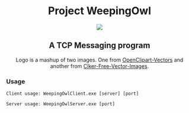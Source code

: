 <h1 align="center">Project WeepingOwl</h1>
<p align="center">
  <img src="https://i.imgur.com/SDMAq9U.png" />
</p>
<h2 align="center">A TCP Messaging program</h2>
<p align="center">Logo is a mashup of two images. One from <a href="https://pixabay.com/vectors/droplet-drop-fluid-liquid-water-161679/">OpenClipart-Vectors</a> and another from <a href="https://pixabay.com/vectors/owl-bird-book-wise-wisdom-scholar-47526/">Clker-Free-Vector-Images</a>.</p>

### Usage
<code>Client usage: WeepingOwlClient.exe [server] [port]</code>


<code>Server usage: WeepingOwlServer.exe [port]</code>
